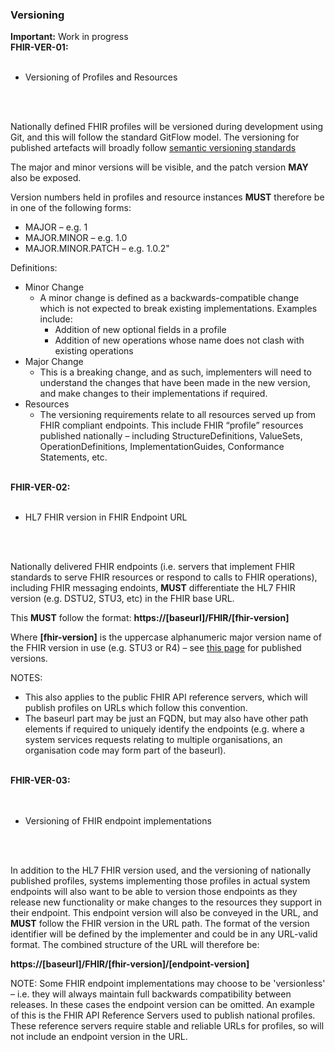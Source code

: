 ### Versioning

 <div markdown="span" class="alert alert-warning" role="alert">
 <i class="fas fa-exclamation-triangle"></i><b> Important:</b> Work in progress</div>
 
<div markdown="span" class="alert alert-warning" role="alert">
<i class="fas fa-exclamation-triangle"></i><b> FHIR-VER-01:</b>

<br/>
<br/>

- Versioning of Profiles and Resources

<br/>
<br/>

Nationally defined FHIR profiles will be versioned during development using Git, and this will follow the standard GitFlow model.
The versioning for published artefacts will broadly follow [semantic versioning standards](http://semver.org/)

The major and minor versions will be visible, and the patch version <b>MAY</b> also be exposed.

Version numbers held in profiles and resource instances <b>MUST</b> therefore be in one of the following forms:

- MAJOR – e.g. 1
- MAJOR.MINOR – e.g. 1.0
- MAJOR.MINOR.PATCH – e.g. 1.0.2"

Definitions:

- Minor Change
   - A minor change is defined as a backwards-compatible change which is not expected to break existing implementations. Examples include:
      - Addition of new optional fields in a profile
      - Addition of new operations whose name does not clash with existing operations
- Major Change
   - This is a breaking change, and as such, implementers will need to understand the changes that have been made in the new version, and make changes to their implementations if required.
- Resources
   - The versioning requirements relate to all resources served up from FHIR compliant endpoints. This include FHIR “profile” resources published nationally – including StructureDefinitions, ValueSets, OperationDefinitions, ImplementationGuides, Conformance Statements, etc.
</div>
<br/>


<div markdown="span" class="alert alert-warning" role="alert">
<i class="fas fa-exclamation-triangle"></i><b> 
FHIR-VER-02:</b>

<br/>
<br/>

- HL7 FHIR version in FHIR Endpoint URL

<br/>
<br/>

Nationally delivered FHIR endpoints (i.e. servers that implement FHIR standards to serve FHIR resources or respond to calls to FHIR operations), including FHIR messaging endoints, <b>MUST</b> differentiate the HL7 FHIR version (e.g. DSTU2, STU3, etc) in the FHIR base URL.

This <b>MUST</b> follow the format: **https://[baseurl]/FHIR/[fhir-version]**

Where **[fhir-version]** is the uppercase alphanumeric major version name of the FHIR version in use (e.g. STU3 or R4) – see [this page](http://hl7.org/fhir/directory.html) for published versions.


NOTES:

- This also applies to the public FHIR API reference servers, which will publish profiles on URLs which follow this convention.
- The baseurl part may be just an FQDN, but may also have other path elements if required to uniquely identify the endpoints (e.g. where a system services requests relating to multiple organisations, an organisation code may form part of the baseurl).
</div>
<br/>
<div markdown="span" class="alert alert-warning" role="alert">
<i class="fas fa-exclamation-triangle"></i><b> FHIR-VER-03:</b></br>

<br/>
<br/>

- Versioning of FHIR endpoint implementations

<br/>
<br/>

In addition to the HL7 FHIR version used, and the versioning of nationally published profiles, systems implementing those profiles in actual system endpoints will also want to be able to version those endpoints as they release new functionality or make changes to the resources they support in their endpoint.
This endpoint version will also be conveyed in the URL, and <b>MUST</b> follow the FHIR version in the URL path. The format of the version identifier will be defined by the implementer and could be in any URL-valid format. The combined structure of the URL will therefore be:

**https://[baseurl]/FHIR/[fhir-version]/[endpoint-version]**

NOTE: Some FHIR endpoint implementations may choose to be 'versionless' – i.e. they will always maintain full backwards compatibility between releases. In these cases the endpoint version can be omitted. An example of this is the FHIR API Reference Servers used to publish national profiles. These reference servers require stable and reliable URLs for profiles, so will not include an endpoint version in the URL.
</div>
<br/>
